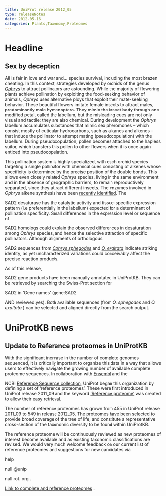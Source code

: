 ```yaml
---
title: UniProt release 2012_05
type: releaseNotes
date: 2012-05-16
categories: Plants,Taxonomy,Proteomes
---
```


# Headline

## Sex by deception

All is fair in love and war and… species survival, including the most brazen cheating. In this context, strategies developed by orchids of the genus [*Ophrys*](http://www.uniprot.org/taxonomy/59329) to attract pollinators are astounding. While the majority of flowering plants achieve pollination by exploiting the food-seeking behavior of animals, *Ophrys* uses alternative ploys that exploit their mate-seeking behavior. These beautiful flowers imitate female insects to attract males, predominantly male hymenoptera. They mimic the insect body through one modified petal, called the labellum, but the misleading cues are not only visual and tactile: they are also chemical. During development the *Ophrys* labellum accumulates substances that mimic sex pheromones – which consist mostly of cuticular hydrocarbons, such as alkanes and alkenes – that induce the pollinator to attempt mating (pseudocopulation) with the labellum. During pseudocopulation, pollen becomes attached to the hapless suitor, which transfers this pollen to other flowers when it is once again enticed into pseudocopulation.

This pollination system is highly specialized, with each orchid species targeting a single pollinator with chemical cues consisting of alkenes whose specificity is determined by the precise position of the double bonds. This allows even closely related *Ophrys* species, living in the same environment and in the absence of geographic barriers, to remain reproductively separated, since they attract different insects. The enzymes involved in *Ophrys* alkene synthesis have been [recently identified](http://www.ncbi.nlm.nih.gov/pubmed/21436056). The

SAD2 desaturase has the catalytic activity and tissue-specific expression pattern (i.e preferentially in the labellum) expected for a determinant of pollination specificity. Small differences in the expression level or sequence of

SAD2 homologs could explain the observed differences in desaturation among *Ophrys* species, and hence the selective attraction of specific pollinators. Although alignments of orthologous

SAD2 sequences from [*Ophrys sphegodes*](http://www.uniprot.org/taxonomy/145953) and [*O. exaltata*](http://www.uniprot.org/taxonomy/884019) indicate striking identity, as yet uncharacterized variations could conceivably affect the precise reaction products.

As of this release,

SAD2 gene products have been manually annotated in UniProtKB. They can be retrieved by searching the Swiss-Prot section for

SAD2 in ‘Gene names’ (gene:SAD2

AND reviewed:yes). Both available sequences (from *O. sphegodes* and *O. exaltata* ) can be selected and aligned directly from the search output.

# UniProtKB news

## Update to Reference proteomes in UniProtKB

With the significant increase in the number of complete genomes sequenced, it is critically important to organize this data in a way that allows users to effectively navigate the growing number of available complete proteome sequences. In collaboration with [Ensembl](http://www.ensembl.org/index.html) and the

NCBI [Reference Sequence collection](http://www.ncbi.nlm.nih.gov/RefSeq/), UniProt began this organization by defining a set of ‘reference proteomes’. These were first introduced in UniProt release 2011\_09 and the keyword [‘Reference proteome’](http://www.uniprot.org/keywords/KW-1185) was created to allow their easy retrieval.

The number of reference proteomes has grown from 455 in UniProt release 2011\_09 to 549 in release 2012\_05. The proteomes have been selected to provide broad coverage of the tree of life, and constitute a representative cross-section of the taxonomic diversity to be found within UniProtKB.

The reference proteome will be continuously reviewed as new proteomes of interest become available and as existing taxonomic classifications are revised. We would very much welcome feedback on our current list of reference proteomes and suggestions for new candidates via

help

null @unip

null rot. org .

[Link to complete and reference proteomes](http://www.uniprot.org/taxonomy/complete-proteomes) .
